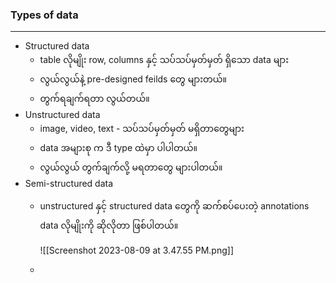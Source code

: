 
### Types of data
---
* Structured data
	* table လိုမျိုး row, columns နှင့် သပ်သပ်မှတ်မှတ် ရှိသော data များ
	* လွယ်လွယ်နဲ့ pre-designed feilds တွေ များတယ်။
	* တွက်ရချက်ရတာ လွယ်တယ်။
* Unstructured data
	* image, video, text - သပ်သပ်မှတ်မှတ် မရှိတာတွေများ
	* data အများစု က ဒီ type ထဲမှာ ပါပါတယ်။
	* လွယ်လွယ် တွက်ချက်လို့ မရတာတွေ များပါတယ်။
* Semi-structured data
	* unstructured နှင့် structured data တွေကို ဆက်စပ်ပေးတဲ့ annotations data လိုမျိုးကို ဆိုလိုတာ ဖြစ်ပါတယ်။
	
		![[Screenshot 2023-08-09 at 3.47.55 PM.png]]
	* 